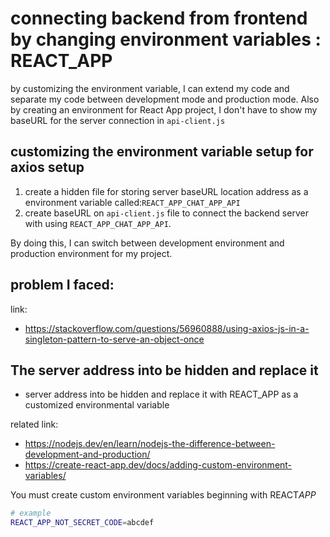 # connecting backend from frontend by changing environment variables : REACT_APP

by customizing the environment variable, I can extend my code and separate my code between development mode and production mode. Also by creating an environment for React App project, I don't have to show my baseURL for the server connection in `api-client.js`

## customizing the environment variable setup for axios setup

1. create a hidden file for storing server baseURL location address as a environment variable called:`REACT_APP_CHAT_APP_API`
2. create baseURL on `api-client.js` file to connect the backend server with using `REACT_APP_CHAT_APP_API`.

By doing this, I can switch between development environment and production environment for my project.

## problem I faced:

link:

- https://stackoverflow.com/questions/56960888/using-axios-js-in-a-singleton-pattern-to-serve-an-object-once

## The server address into be hidden and replace it

- server address into be hidden and replace it with REACT_APP as a customized environmental variable

related link:

- https://nodejs.dev/en/learn/nodejs-the-difference-between-development-and-production/
- https://create-react-app.dev/docs/adding-custom-environment-variables/

You must create custom environment variables beginning with REACT*APP*

```sh
# example
REACT_APP_NOT_SECRET_CODE=abcdef
```
